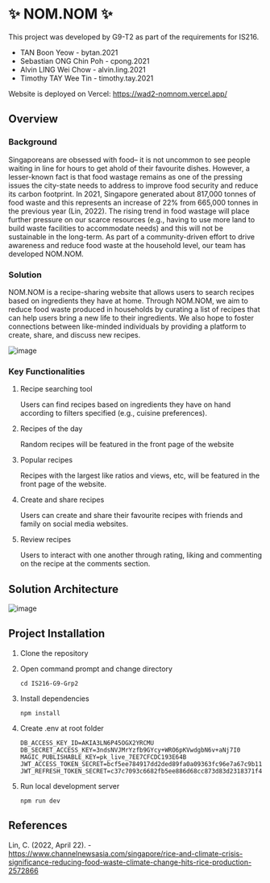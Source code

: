 # ✨ NOM.NOM ✨
This project was developed by G9-T2 as part of the requirements for IS216.
* TAN Boon Yeow - bytan.2021
* Sebastian ONG Chin Poh - cpong.2021
* Alvin LING Wei Chow - alvin.ling.2021
* Timothy TAY Wee Tin - timothy.tay.2021  

Website is deployed on Vercel: https://wad2-nomnom.vercel.app/

## Overview
### Background
Singaporeans are obsessed with food– it is not uncommon to see people waiting in line for hours to get ahold of their favourite dishes. However, a lesser-known fact is that food wastage remains as one of the pressing issues the city-state needs to address to improve food security and reduce its carbon footprint. In 2021, Singapore generated about 817,000 tonnes of food waste and this represents an increase of 22% from 665,000 tonnes in the previous year (Lin, 2022). The rising trend in food wastage will place further pressure on our scarce resources (e.g., having to use more land to build waste facilities to accommodate needs) and this will not be sustainable in the long-term. As part of a community-driven effort to drive awareness and reduce food waste at the household level, our team has developed NOM.NOM.

### Solution
NOM.NOM is a recipe-sharing website that allows users to search recipes based on ingredients they have at home. Through NOM.NOM, we aim to reduce food waste produced in households by curating a list of recipes that can help users bring a new life to their ingredients. We also hope to foster connections between like-minded individuals by providing a platform to create, share, and discuss new recipes.

![image](https://user-images.githubusercontent.com/9499796/201511716-8cf59237-52a6-489b-a26c-2bb20e1c4b06.png)


### Key Functionalities
1. Recipe searching tool

    Users can find recipes based on ingredients they have on hand according to filters specified (e.g., cuisine preferences).

2. Recipes of the day

    Random recipes will be featured in the front page of the website

3. Popular recipes

    Recipes with the largest like ratios and views, etc, will be featured in the front page of the website.

4. Create and share recipes
    
    Users can create and share their favourite recipes with friends and family on social media websites.

5. Review recipes
    
    Users to interact with one another through rating, liking and commenting on the recipe at the comments section. 


## Solution Architecture
![image](https://user-images.githubusercontent.com/9499796/201516508-33b9405d-cf9d-4d1b-a44c-97c43ac86768.png)

## Project Installation
1. Clone the repository

2. Open command prompt and change directory

    `cd IS216-G9-Grp2`
    
3. Install dependencies

    `npm install`

4. Create .env at root folder
    ```
    DB_ACCESS_KEY_ID=AKIA3LN6P45OGX2YRCMU
    DB_SECRET_ACCESS_KEY=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
    MAGIC_PUBLISHABLE_KEY=pk_live_7EE7CFCDC193E64B
    JWT_ACCESS_TOKEN_SECRET=bcf5ee784917dd2ded89fa0a09363fc96e7a67c9b118bbbf44eb1091d3a50264fac416d18a92fa664b886d29e839919a3ea2706bdf755d6f659d4eb4cd67e54b
    JWT_REFRESH_TOKEN_SECRET=c37c7093c6682fb5ee886d68cc873d83d2318371f4dcff8292dba27717470686d23fe2c73c470e9b6262f8d04eb4a1a3ba3dda7109e1e4276bbcab59daaf75f3
    ```

5. Run local development server

    `npm run dev`
    
## References
Lin, C. (2022, April 22). - https://www.channelnewsasia.com/singapore/rice-and-climate-crisis-significance-reducing-food-waste-climate-change-hits-rice-production-2572866 
